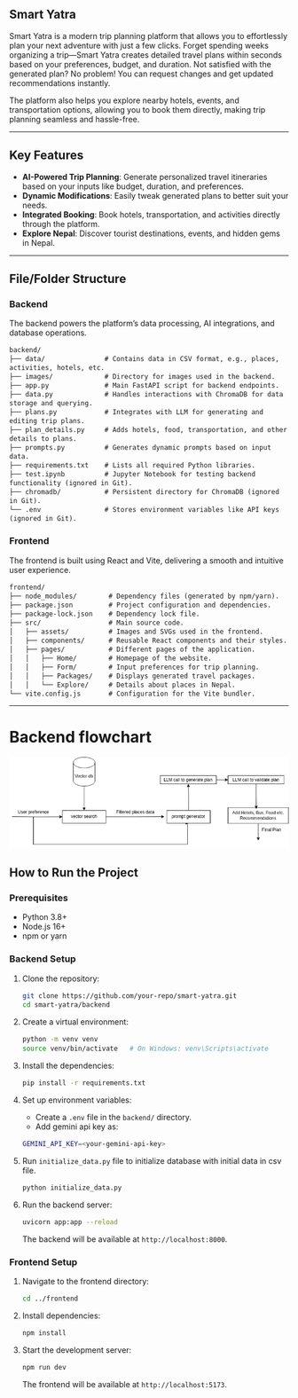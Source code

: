 ## Smart Yatra
Smart Yatra is a modern trip planning platform that allows you to effortlessly plan your next adventure with just a few clicks. Forget spending weeks organizing a trip—Smart Yatra creates detailed travel plans within seconds based on your preferences, budget, and duration. Not satisfied with the generated plan? No problem! You can request changes and get updated recommendations instantly.

The platform also helps you explore nearby hotels, events, and transportation options, allowing you to book them directly, making trip planning seamless and hassle-free.

---

## Key Features
- **AI-Powered Trip Planning**: Generate personalized travel itineraries based on your inputs like budget, duration, and preferences.
- **Dynamic Modifications**: Easily tweak generated plans to better suit your needs.
- **Integrated Booking**: Book hotels, transportation, and activities directly through the platform.
- **Explore Nepal**: Discover tourist destinations, events, and hidden gems in Nepal.

---

## File/Folder Structure

### Backend
The backend powers the platform’s data processing, AI integrations, and database operations.

```
backend/
├── data/               # Contains data in CSV format, e.g., places, activities, hotels, etc.
├── images/             # Directory for images used in the backend.
├── app.py              # Main FastAPI script for backend endpoints.
├── data.py             # Handles interactions with ChromaDB for data storage and querying.
├── plans.py            # Integrates with LLM for generating and editing trip plans.
├── plan_details.py     # Adds hotels, food, transportation, and other details to plans.
├── prompts.py          # Generates dynamic prompts based on input data.
├── requirements.txt    # Lists all required Python libraries.
├── test.ipynb          # Jupyter Notebook for testing backend functionality (ignored in Git).
├── chromadb/           # Persistent directory for ChromaDB (ignored in Git).
└── .env                # Stores environment variables like API keys (ignored in Git).
```

### Frontend
The frontend is built using React and Vite, delivering a smooth and intuitive user experience.

```
frontend/
├── node_modules/        # Dependency files (generated by npm/yarn).
├── package.json         # Project configuration and dependencies.
├── package-lock.json    # Dependency lock file.
├── src/                 # Main source code.
│   ├── assets/          # Images and SVGs used in the frontend.
│   ├── components/      # Reusable React components and their styles.
│   ├── pages/           # Different pages of the application.
│   │   ├── Home/        # Homepage of the website.
│   │   ├── Form/        # Input preferences for trip planning.
│   │   ├── Packages/    # Displays generated travel packages.
│   │   └── Explore/     # Details about places in Nepal.
└── vite.config.js       # Configuration for the Vite bundler.
```

---

# Backend flowchart
![](Backend/images/flowchart.png)

## How to Run the Project

### Prerequisites
- Python 3.8+
- Node.js 16+
- npm or yarn

### Backend Setup
1. Clone the repository:
   ```bash
   git clone https://github.com/your-repo/smart-yatra.git
   cd smart-yatra/backend
   ```
2. Create a virtual environment:
   ```bash
   python -m venv venv
   source venv/bin/activate   # On Windows: venv\Scripts\activate
   ```
3. Install the dependencies:
   ```bash
   pip install -r requirements.txt
   ```
4. Set up environment variables:
   - Create a `.env` file in the `backend/` directory.
   - Add gemini api key as:
   ```bash
   GEMINI_API_KEY=<your-gemini-api-key>
   ```

5. Run `initialize_data.py` file to initialize database with initial data in csv file.
      ```bash
      python initialize_data.py
      ```
5. Run the backend server:
   ```bash
   uvicorn app:app --reload
   ```
   The backend will be available at `http://localhost:8000`.

### Frontend Setup
1. Navigate to the frontend directory:
   ```bash
   cd ../frontend
   ```
2. Install dependencies:
   ```bash
   npm install
   ```
3. Start the development server:
   ```bash
   npm run dev
   ```
   The frontend will be available at `http://localhost:5173`.
